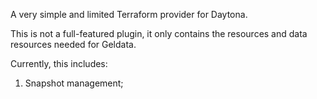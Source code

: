 A very simple and limited Terraform provider for Daytona.

This is not a full-featured plugin, it only contains the resources and data resources needed for Geldata.

Currently, this includes:
1. Snapshot management;
